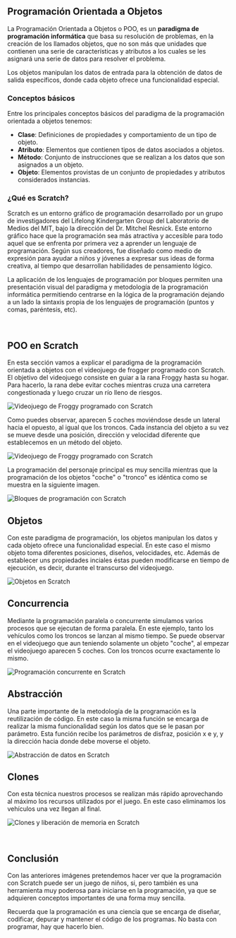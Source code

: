 ## Programación Orientada a Objetos

La Programación Orientada a Objetos o POO, es un **paradigma de programación informática** que basa su resolución de problemas, en la creación de los llamados objetos, que no son más que unidades que contienen una serie de características y atributos a los cuales se les asignará una serie de datos para resolver el problema.

Los objetos manipulan los datos de entrada para la obtención de datos de salida específicos, donde cada objeto ofrece una funcionalidad especial.

### Conceptos básicos

Entre los principales conceptos básicos del paradigma de la programación orientada a objetos tenemos:

- **Clase**: Definiciones de propiedades y comportamiento de un tipo de objeto.
- **Atributo**: Elementos que contienen tipos de datos asociados a objetos.
- **Método**: Conjunto de instrucciones que se realizan a los datos que son asignados a un objeto.
- **Objeto**: Elementos provistas de un conjunto de propiedades y atributos considerados instancias.

### ¿Qué es Scratch?

Scratch es un entorno gráfico de programación desarrollado por un grupo de investigadores del Lifelong Kindergarten Group del Laboratorio de Medios del MIT, bajo la dirección del Dr. Mitchel Resnick. Este entorno gráfico hace que la programación sea más atractiva y accesible para todo aquel que se enfrenta por primera vez a aprender un lenguaje de programación. Según sus creadores, fue diseñado como medio de expresión para ayudar a niños y jóvenes a expresar sus ideas de forma creativa, al tiempo que desarrollan habilidades de pensamiento lógico.

La aplicación de los lenguajes de programación por bloques permiten una presentación visual del paradigma y metodología de la programación informática permitiendo centrarse en la lógica de la programación dejando a un lado la sintaxis propia de los lenguajes de programación (puntos y comas, paréntesis, etc).



<br />



## POO en Scratch

En esta sección vamos a explicar el paradigma de la programación orientada a objetos con el videojuego de frogger programado con Scratch. El objetivo del videojuego consiste en guiar a la rana Froggy hasta su hogar. Para hacerlo, la rana debe evitar coches mientras cruza una carretera congestionada y luego cruzar un río lleno de riesgos.

![](img/frogger.gif "Videojuego de Froggy programado con Scratch")

Como puedes observar, aparecen 5 coches moviéndose desde un lateral hacia el opuesto, al igual que los troncos. Cada instancia del objeto a su vez se mueve desde una posición, dirección y velocidad diferente que establecemos en un método del objeto.

![](img/1.jpg "Videojuego de Froggy programado con Scratch")

La programación del personaje principal es muy sencilla mientras que la programación de los objetos "coche" o "tronco" es idéntica como se muestra en la siguiente imagen.

![](img/poo.jpg "Bloques de programación con Scratch")

## Objetos

Con este paradigma de programación, los objetos manipulan los datos y cada objeto ofrece una funcionalidad especial. En este caso el mismo objeto toma diferentes posiciones, diseños, velocidades, etc. Además de establecer uns propiedades inciales éstas pueden modificarse en tiempo de ejecución, es decir, durante el transcurso del videojuego.

![](img/poo-objetos.jpg "Objetos en Scratch")

## Concurrencia

Mediante la programación paralela o concurrente simulamos varios procesos que se ejecutan de forma paralela. En este ejemplo, tanto los vehículos como los troncos se lanzan al mismo tiempo. Se puede observar en el videojuego que aun teniendo solamente un objeto "coche", al empezar el videojuego aparecen 5 coches. Con los troncos ocurre exactamente lo mismo.

![](img/poo-concurrencia.jpg "Programación concurrente en Scratch")

## Abstracción

Una parte importante de la metodología de la programación es la reutilización de código. En este caso la misma función se encarga de realizar la misma funcionalidad según los datos que se le pasan por parámetro. Esta función recibe los parámetros de disfraz, posición x e y, y la dirección hacia donde debe moverse el objeto.

![](img/poo-abstraccion.jpg "Abstracción de datos en Scratch")

## Clones

Con esta técnica nuestros procesos se realizan más rápido aprovechando al máximo los recursos utilizados por el juego. En este caso eliminamos los vehículos una vez llegan al final.

![](img/poo-clones.jpg "Clones y liberación de memoria en Scratch")



<br />



## Conclusión

Con las anteriores imágenes pretendemos hacer ver que la programación con Scratch puede ser un juego de niños, si, pero también es una herramienta muy poderosa para iniciarse en la programación, ya que se adquieren conceptos importantes de una forma muy sencilla.

Recuerda que la programación es una ciencia que se encarga de diseñar, codificar, depurar y mantener el código de los programas. No basta con programar, hay que hacerlo bien.

